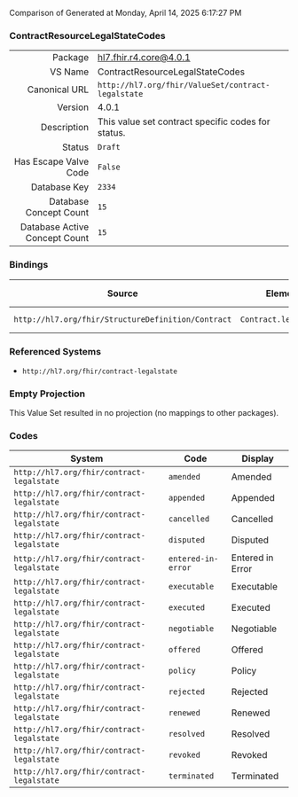 Comparison of 
Generated at Monday, April 14, 2025 6:17:27 PM

### ContractResourceLegalStateCodes

|      |     |
| ---: | --- |
| Package | hl7.fhir.r4.core@4.0.1 |
| VS Name | ContractResourceLegalStateCodes |
| Canonical URL | `http://hl7.org/fhir/ValueSet/contract-legalstate` |
| Version | 4.0.1 |
| Description | This value set contract specific codes for status. |
| Status | `Draft` |
| Has Escape Valve Code | `False` |
| Database Key | `2334` |
| Database Concept Count | `15` |
| Database Active Concept Count | `15` |
### Bindings

| Source | Element | Binding | Strength | Element Short |
| ------ | ------- | ------- | -------- | ------------- |
| `http://hl7.org/fhir/StructureDefinition/Contract` | `Contract.legalState` | `http://hl7.org/fhir/ValueSet/contract-legalstate` | `Extensible` | Negotiation status |

### Referenced Systems

* `http://hl7.org/fhir/contract-legalstate`
### Empty Projection

This Value Set resulted in no projection (no mappings to other packages).

### Codes

| System | Code | Display |
| ------ | ---- | ------- |
| `http://hl7.org/fhir/contract-legalstate` | `amended` | Amended |
| `http://hl7.org/fhir/contract-legalstate` | `appended` | Appended |
| `http://hl7.org/fhir/contract-legalstate` | `cancelled` | Cancelled |
| `http://hl7.org/fhir/contract-legalstate` | `disputed` | Disputed |
| `http://hl7.org/fhir/contract-legalstate` | `entered-in-error` | Entered in Error |
| `http://hl7.org/fhir/contract-legalstate` | `executable` | Executable |
| `http://hl7.org/fhir/contract-legalstate` | `executed` | Executed |
| `http://hl7.org/fhir/contract-legalstate` | `negotiable` | Negotiable |
| `http://hl7.org/fhir/contract-legalstate` | `offered` | Offered |
| `http://hl7.org/fhir/contract-legalstate` | `policy` | Policy |
| `http://hl7.org/fhir/contract-legalstate` | `rejected` | Rejected |
| `http://hl7.org/fhir/contract-legalstate` | `renewed` | Renewed |
| `http://hl7.org/fhir/contract-legalstate` | `resolved` | Resolved |
| `http://hl7.org/fhir/contract-legalstate` | `revoked` | Revoked |
| `http://hl7.org/fhir/contract-legalstate` | `terminated` | Terminated |
